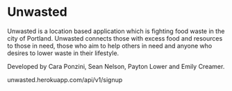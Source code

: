 # Unwasted

Unwasted is a location based application which is fighting food waste in the city of Portland. Unwasted connects those with excess food and resources to those in need, those who aim to help others in need and anyone who desires to lower waste in their lifestyle.

Developed by Cara Ponzini, Sean Nelson, Payton Lower and Emily Creamer.

unwasted.herokuapp.com/api/v1/signup
